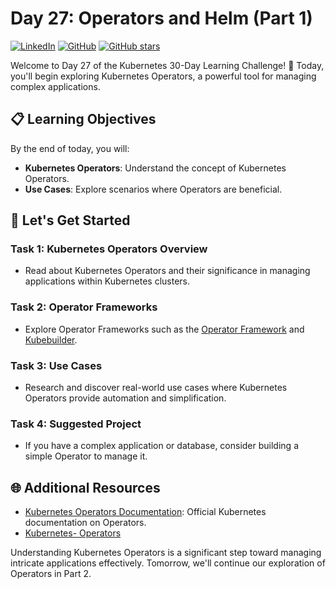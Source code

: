 # Day 27: Operators and Helm (Part 1)
[![LinkedIn](https://img.shields.io/badge/Connect%20with%20me%20on-LinkedIn-blue.svg)](https://www.linkedin.com/in/aman-devops/)
[![GitHub](https://img.shields.io/github/stars/AmanPathak-DevOps.svg?style=social)](https://github.com/AmanPathak-DevOps)
[![GitHub stars](https://img.shields.io/github/stars/AmanPathak-DevOps/30DaysOfKubernetes)](https://github.com/AmanPathak-DevOps/30DaysOfKubernetes/stargazers)

Welcome to Day 27 of the Kubernetes 30-Day Learning Challenge! 🚀 Today, you'll begin exploring Kubernetes Operators, a powerful tool for managing complex applications.

## 📋 Learning Objectives

By the end of today, you will:
- **Kubernetes Operators**: Understand the concept of Kubernetes Operators.
- **Use Cases**: Explore scenarios where Operators are beneficial.

## 🚀 Let's Get Started

### Task 1: Kubernetes Operators Overview
- Read about Kubernetes Operators and their significance in managing applications within Kubernetes clusters.

### Task 2: Operator Frameworks
- Explore Operator Frameworks such as the [Operator Framework](https://operatorframework.io/) and [Kubebuilder](https://book.kubebuilder.io/).

### Task 3: Use Cases
- Research and discover real-world use cases where Kubernetes Operators provide automation and simplification.

### Task 4: Suggested Project
- If you have a complex application or database, consider building a simple Operator to manage it.

## 🌐 Additional Resources

- [Kubernetes Operators Documentation](https://kubernetes.io/docs/concepts/extend-kubernetes/operator/): Official Kubernetes documentation on Operators.
- [Kubernetes- Operators](https://youtu.be/VAojjIYVhGk?si=fGO1eOYGkwKwoD8R)

Understanding Kubernetes Operators is a significant step toward managing intricate applications effectively. Tomorrow, we'll continue our exploration of Operators in Part 2.